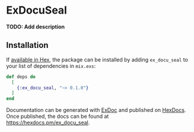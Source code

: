 # ExDocuSeal

**TODO: Add description**

## Installation

If [available in Hex](https://hex.pm/docs/publish), the package can be installed
by adding `ex_docu_seal` to your list of dependencies in `mix.exs`:

```elixir
def deps do
  [
    {:ex_docu_seal, "~> 0.1.0"}
  ]
end
```

Documentation can be generated with [ExDoc](https://github.com/elixir-lang/ex_doc)
and published on [HexDocs](https://hexdocs.pm). Once published, the docs can
be found at <https://hexdocs.pm/ex_docu_seal>.


